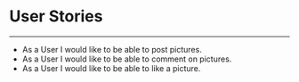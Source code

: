 #  User Stories
---
 - As a User I would like to be able to post pictures.
 - As a User I would like to be able to comment on pictures.
 - As a User I would like to be able to like a picture.
